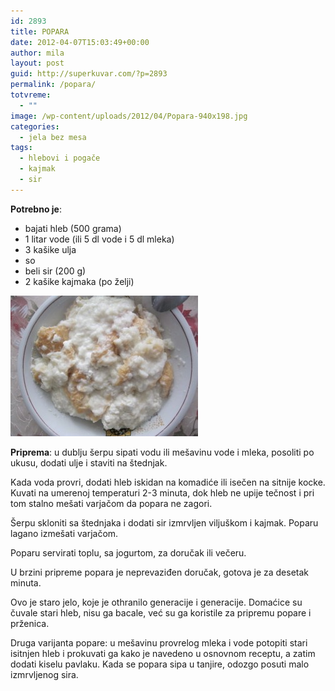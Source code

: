 ```yaml
---
id: 2893
title: POPARA
date: 2012-04-07T15:03:49+00:00
author: mila
layout: post
guid: http://superkuvar.com/?p=2893
permalink: /popara/
totvreme:
  - ""
image: /wp-content/uploads/2012/04/Popara-940x198.jpg
categories:
  - jela bez mesa
tags:
  - hlebovi i pogače
  - kajmak
  - sir
---
```

**Potrebno je**:

  * bajati hleb (500 grama)
  * 1 litar vode (ili 5 dl vode i 5 dl mleka)
  * 3 kašike ulja
  * so
  * beli sir (200 g)
  * 2 kašike kajmaka (po želji)

<img class="alignnone size-medium wp-image-2894" title="Popara" src="/wp-content/uploads/2012/04/Popara-300x225.jpg" alt="" width="300" height="225" /> 

**Priprema**: u dublju šerpu sipati vodu ili mešavinu vode i mleka, posoliti po ukusu, dodati ulje i staviti na štednjak.

Kada voda provri, dodati hleb iskidan na komadiće ili isečen na sitnije kocke. Kuvati na umerenoj temperaturi 2-3 minuta, dok hleb ne upije tečnost i pri tom stalno mešati varjačom da popara ne zagori.

Šerpu skloniti sa štednjaka i dodati sir izmrvljen viljuškom i kajmak. Poparu lagano izmešati varjačom.

Poparu servirati toplu, sa jogurtom, za doručak ili večeru.

U brzini pripreme popara je neprevaziđen doručak, gotova je za desetak minuta.

Ovo je staro jelo, koje je othranilo generacije i generacije. Domaćice su čuvale stari hleb, nisu ga bacale, već su ga koristile za pripremu popare i prženica.

Druga varijanta popare: u mešavinu provrelog mleka i vode potopiti stari isitnjen hleb i prokuvati ga kako je navedeno u osnovnom receptu, a zatim dodati kiselu pavlaku. Kada se popara sipa u tanjire, odozgo posuti malo izmrvljenog sira.